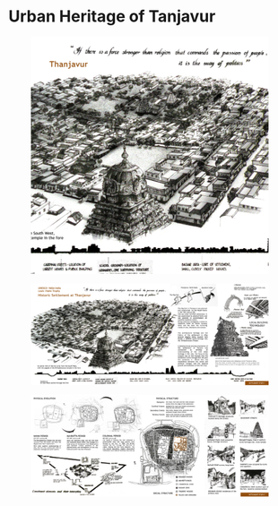 # Urban Heritage of Tanjavur

<figure><img src="../../.gitbook/assets/ch_0.jpg" alt=""><figcaption></figcaption></figure>

<figure><img src="../../.gitbook/assets/ch_1.jpg" alt=""><figcaption></figcaption></figure>

<figure><img src="../../.gitbook/assets/ch_2.jpg" alt=""><figcaption></figcaption></figure>
